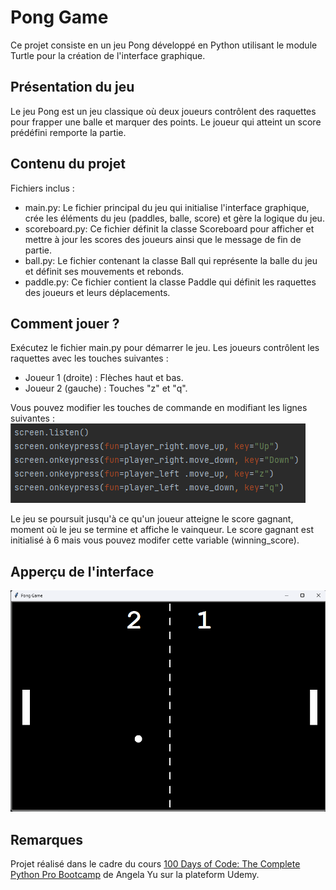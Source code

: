 <h1>Pong Game</h1>
Ce projet consiste en un jeu Pong développé en Python utilisant le module Turtle pour la création de l'interface graphique.

<h2>Présentation du jeu</h2>
Le jeu Pong est un jeu classique où deux joueurs contrôlent des raquettes pour frapper une balle et marquer des points. Le joueur qui atteint un score prédéfini remporte la partie.

<h2>Contenu du projet</h2>
Fichiers inclus :
<ul>
  <li>main.py: Le fichier principal du jeu qui initialise l'interface graphique, crée les éléments du jeu (paddles, balle, score) et gère la logique du jeu.</li>
  <li>scoreboard.py: Ce fichier définit la classe Scoreboard pour afficher et mettre à jour les scores des joueurs ainsi que le message de fin de partie.</li>
  <li>ball.py: Le fichier contenant la classe Ball qui représente la balle du jeu et définit ses mouvements et rebonds.</li>
  <li>paddle.py: Ce fichier contient la classe Paddle qui définit les raquettes des joueurs et leurs déplacements.</li>
</ul>

<h2>Comment jouer ?</h2>
Exécutez le fichier main.py pour démarrer le jeu.
Les joueurs contrôlent les raquettes avec les touches suivantes :
<ul>
  <li>Joueur 1 (droite) : Flèches haut et bas.</li>
  <li>Joueur 2 (gauche) : Touches "z" et "q".</li>
</ul>

Vous pouvez modifier les touches de commande en modifiant les lignes suivantes : 
<img src="/assets/screenshot_code.png" />

Le jeu se poursuit jusqu'à ce qu'un joueur atteigne le score gagnant, moment où le jeu se termine et affiche le vainqueur.
Le score gagnant est initialisé à 6 mais vous pouvez modifer cette variable (winning_score).

<h2>Apperçu de l'interface</h2>
<img src="/assets/screenshot_ponggame.png" />

<h2>Remarques</h2>
Projet réalisé dans le cadre du cours <a href="https://www.udemy.com/course/100-days-of-code/">100 Days of Code: The Complete Python Pro Bootcamp</a> de Angela Yu sur la plateform Udemy.
